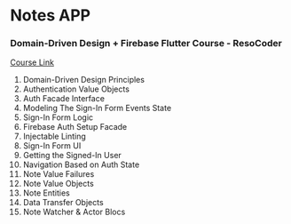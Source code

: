 # Notes APP

### Domain-Driven Design + Firebase Flutter Course - ResoCoder

[Course Link](https://resocoder.com/category/tutorials/flutter/firebase-ddd/)

1. Domain-Driven Design Principles
2. Authentication Value Objects
3. Auth Facade Interface
4. Modeling The Sign-In Form Events State
5. Sign-In Form Logic
6. Firebase Auth Setup Facade
7. Injectable Linting 
8. Sign-In Form UI
9. Getting the Signed-In User 
10. Navigation Based on Auth State 
11. Note Value Failures
12. Note Value Objects
13. Note Entities
14. Data Transfer Objects
15. Note Watcher & Actor Blocs


